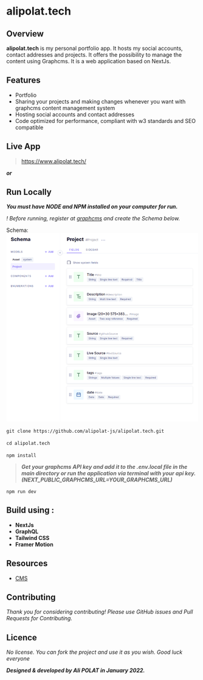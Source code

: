 # **alipolat.tech**

## Overview
**alipolat.tech** is my personal portfolio app. It hosts my social accounts, contact addresses and projects. It offers the possibility to manage the content using Graphcms. It is a web application based on NextJs.

## Features
* Portfolio
* Sharing your projects and making changes whenever you want with graphcms content management system
* Hosting social accounts and contact addresses
* Code optimized for performance, compliant with w3 standards and SEO compatible

## Live App
> https://www.alipolat.tech/

**_or_**

## Run Locally
_**You must have NODE and NPM installed on your computer for run.**_

_! Before running, register at [graphcms](https://graphcms.com) and create the Schema below._

Schema:
![Schema](https://raw.githubusercontent.com/alipolat-js/alipolat.tech/main/Schema.png)

```
git clone https://github.com/alipolat-js/alipolat.tech.git

cd alipolat.tech

npm install
```
> **_Get your graphcms API key and add it to the .env.local file in the main directory or run the application via terminal with your api key. (NEXT_PUBLIC_GRAPHCMS_URL=YOUR_GRAPHCMS_URL)_**

```
npm run dev
```

## Build using :
* **NextJs**
* **GraphQL**
* **Tailwind CSS**
* **Framer Motion**

## Resources
* [CMS](https://graphcms.com)

## Contributing
_Thank you for considering contributing!
Please use GitHub issues and Pull Requests for Contributing._

## Licence
_No license. You can fork the project and use it as you wish. Good luck everyone_

**_Designed & developed by Ali POLAT in January 2022._**